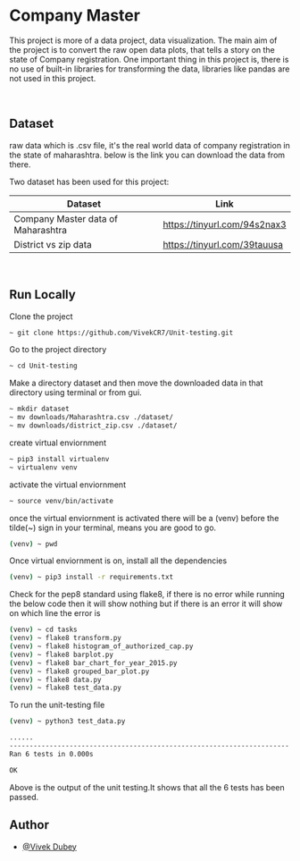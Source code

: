 # Company Master

This project is more of a data project, data visualization. The main aim of the project is
to convert the raw open data plots, that tells a story on the state of Company registration.
One important thing in this project is, there is no use of built-in libraries for transforming
the data, libraries like pandas are not used in this project.

<br>

## Dataset

raw data which is .csv file, it's the real world data of company registration in the state of maharashtra.
below is the link you can download the data from there.

Two dataset has been used for this project:

| Dataset                            | Link                         |
| ---------------------------------- | ---------------------------- |
| Company Master data of Maharashtra | https://tinyurl.com/94s2nax3 |
| District vs zip data               | https://tinyurl.com/39tauusa |

<br>

## Run Locally

Clone the project

```bash
~ git clone https://github.com/VivekCR7/Unit-testing.git
```

Go to the project directory

```bash
~ cd Unit-testing
```

Make a directory dataset and then move the downloaded data in that directory using terminal or from gui.

```bash
~ mkdir dataset
~ mv downloads/Maharashtra.csv ./dataset/
~ mv downloads/district_zip.csv ./dataset/
```

create virtual enviornment

```bash
~ pip3 install virtualenv
~ virtualenv venv
```

activate the virtual enviornment

```bash
~ source venv/bin/activate
```
once the virtual enviornment is activated there will be a (venv) before the tilde(~) sign in your terminal, means you are good to go.

```bash
(venv) ~ pwd
```

Once virtual enviornment is on, install all the dependencies

```bash
(venv) ~ pip3 install -r requirements.txt
```

Check for the pep8 standard using flake8, if there is no error while running the below code then it will show nothing but if there is an error it will show on which line the error is

```bash
(venv) ~ cd tasks
(venv) ~ flake8 transform.py
(venv) ~ flake8 histogram_of_authorized_cap.py
(venv) ~ flake8 barplot.py
(venv) ~ flake8 bar_chart_for_year_2015.py
(venv) ~ flake8 grouped_bar_plot.py
(venv) ~ flake8 data.py
(venv) ~ flake8 test_data.py
```

To run the unit-testing file

```bash
(venv) ~ python3 test_data.py
```

```bash
......
----------------------------------------------------------------------
Ran 6 tests in 0.000s

OK
```

Above is the output of the unit testing.It shows that all the 6 tests has been passed.

## Author

- [@Vivek Dubey]()

  
